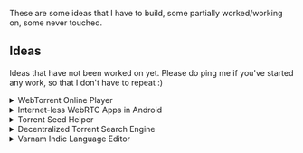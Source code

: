 These are some ideas that I have to build, some partially worked/working on, some never touched.

## Ideas

Ideas that have not been worked on yet. Please do ping me if you've started any work, so that I don't have to repeat :)

<details>
<summary>WebTorrent Online Player</summary>
#webtorrent, #torrent, #webapp

Integrate WebTorrent with an online web player, no server backends, just full frontend. Should allow to play multiple files in a torrent too

Sub Idea: Integrate it with [p2pt](https://github.com/subins2000/p2pt) to fetch movie torrents from yify API which will finally result in a Torrent Netflix. The ways to circumvent censorship and ISP blocking will be interesting to work on.
</details>

<details>
<summary>Internet-less WebRTC Apps in Android</summary>
#webtorrent, #android, #game

Run [WebTorrent tracker](https://github.com/OpenWebTorrent/openwebtorrent-tracker) in Android, connect devices offline to make a mesg network and run offline WebRTC apps. As a demo to start working with, try to bring [Vett](https://github.com/subins2000/vett) or [WebDrop](https://github.com/subins2000/WebDrop) as an offline Android webview app.

Each device in the internet-less hotspot network would start a tracker or the main hotspot device starts a tracker. The Tracker IP & Port of these devices should be given to the webapp to access. The question is whether IP of devices in the network can be found out.
</details>

<details>
<summary>Torrent Seed Helper</summary>
#webtorrent, #torrent, #webapp

A website where users can submit magnet links to a **list** to request seeders. The website has a "Help" page where people who want to help can start downloading those torrents in the **list** and seed forever. Why would they do that ? Pure love, they can use the site in their need too.
</details>

<details>
<summary>Decentralized Torrent Search Engine</summary>
#webtorrent, #torrent, #webapp
  
2 different ways to do this :
  
* Proxy search queries via [p2pt](https://github.com/subins2000/p2pt) to [YIFY API](https://yts.mx/api). This is decentralized proxying. Caching search results by each proxy will be an enhancement.
* Make a [BIP39](https://iancoleman.io/bip39/) like wordlist for search queries. Suppose a query is `Ubuntu Beaver`, the query is split by whitespace, ordered to `Beaver Ubuntu` and a hash is made. Peers searching the same query or providing result for the query can be accessed by a torrent announce with the hash and results obtained. A search result provider has to keep seeding their results forever tho. This solution can work right in the browser (p2pt) with no backends.
</details>

<details>
<summary>Varnam Indic Language Editor</summary>
#webapp, #linux

Make an online indic language input editor with [varnamd](https://github.com/varnamproject/varnamd) API (also [varnamproject.com public API](https://api.varnamproject.com)). Possibly intergate [mlmorph-spellchecker](https://gitlab.com/smc/mlmorph-spellchecker). This editor can then be used for [Varnam Flatpak](https://github.com/subins2000/varnam) with learnings from API.
</details>
